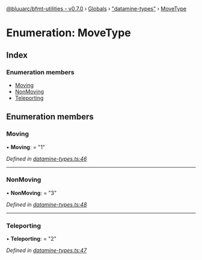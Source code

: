 [@bluuarc/bfmt-utilities - v0.7.0](../README.md) › [Globals](../globals.md) › ["datamine-types"](../modules/_datamine_types_.md) › [MoveType](_datamine_types_.movetype.md)

# Enumeration: MoveType

## Index

### Enumeration members

* [Moving](_datamine_types_.movetype.md#moving)
* [NonMoving](_datamine_types_.movetype.md#nonmoving)
* [Teleporting](_datamine_types_.movetype.md#teleporting)

## Enumeration members

###  Moving

• **Moving**: = "1"

*Defined in [datamine-types.ts:46](https://github.com/BluuArc/bfmt-utilities/blob/master/src/datamine-types.ts#L46)*

___

###  NonMoving

• **NonMoving**: = "3"

*Defined in [datamine-types.ts:48](https://github.com/BluuArc/bfmt-utilities/blob/master/src/datamine-types.ts#L48)*

___

###  Teleporting

• **Teleporting**: = "2"

*Defined in [datamine-types.ts:47](https://github.com/BluuArc/bfmt-utilities/blob/master/src/datamine-types.ts#L47)*
